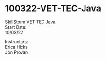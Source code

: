 # 100322-VET-TEC-Java

SkillStorm VET TEC Java<br>
Start Date:<br>
10/03/22

Instructors:<br>
Erica Hicks<br>
Jon Provan
